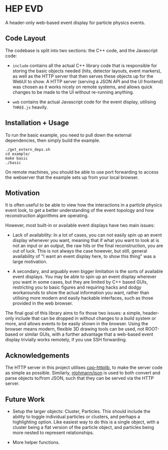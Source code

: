 # HEP EVD

A header-only web-based event display for particle physics events.

## Code Layout

The codebase is split into two sections: the C++ code, and the Javascript code:

 - `include` contains all the actual C++ library code that is responsible for storing
the basic objects needed (hits, detector layouts, event markers), as well as the HTTP
server that then serves these objects up for the WebUI to show. A HTTP server (serving
a JSON API and the UI frontend) was chosen as it works nicely on remote systems, and
allows quick changes to be made to the UI without re-running anything.

 - `web` contains the actual Javascript code for the event display, utilising `THREE.js`
heavily.

## Installation + Usage

To run the basic example, you need to pull down the external dependencies, then simply
build the example.

```
./get_extern_deps.sh
cd example/
make basic
./basic
```

On remote machines, you should be able to use port forwarding to access the webserver
that the example sets up from your local browser.

## Motivation

It is often useful to be able to view how the interactions in a particle physics event
look, to get a better understanding of the event topology and how reconstruction
algorithms are operating.

However, most built-in or available event displays have two main issues:

 - Lack of availability: In a lot of cases, you can not easily spin up an event display
   whenever you want, meaning that if what you want to look at is not an input or an
   output, the raw hits or the final reconstruction, you are out of luck. This is not
   always the case however, but still, general availability of "I want an event display
   here, to show this thing" was a large motivation.

 - A secondary, and arguably even bigger limitation is the sorts of available event
   displays. You may be able to spin up an event display wherever you want in some
   cases, but they are limited by C++ based GUIs, restricting you to basic figures and
   requiring hacks and dodgy workarounds to show the actual information you want, rather
   than utilising more modern and easily hackable interfaces, such as those provided in
   the web browser.

The final goal of this library aims to fix those two issues: a simple, header-only
include that can be dropped in without changes to a build system or more, and allows
events to be easily shown in the browser. Using the browser means modern, flexible 3D
drawing tools can be used, not ROOT-based or similar GUIs, with a further advantage that
a web-based event display trivially works remotely, if you use SSH forwarding.

## Acknowledgements

The HTTP server in this project utilises
[cpp-httplib](https://github.com/yhirose/cpp-httplib), to make the server code as simple
as possible. Similarly, [nlohmann/json](https://github.com/nlohmann/json) is used to both
convert and parse objects to/from JSON, such that they can be served via the HTTP server.

## Future Work

 - Setup the larger objects: Cluster, Particles. This should include the ability to
   toggle individual particles or clusters, and perhaps a highlighting option. Like
   easiest way to do this is a single object, with a cluster being a flat version of the
   particle object, and particles being more nested to represent relationships.

 - More helper functions.

